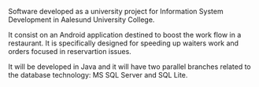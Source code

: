 Software developed as a university project for Information System Development in Aalesund University College.

It consist on an Android application destined to boost the work flow in a restaurant. It is specifically designed for speeding up waiters work and orders focused in reservartion issues.

It will be developed in Java and it will have two parallel branches related to the database technology: MS SQL Server and SQL Lite.